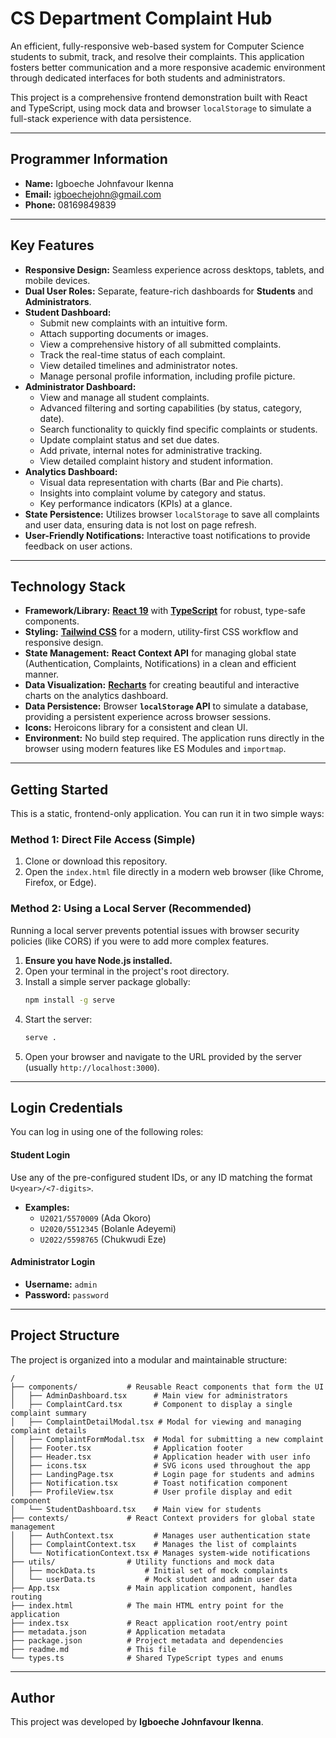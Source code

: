 # CS Department Complaint Hub

An efficient, fully-responsive web-based system for Computer Science students to submit, track, and resolve their complaints. This application fosters better communication and a more responsive academic environment through dedicated interfaces for both students and administrators.

This project is a comprehensive frontend demonstration built with React and TypeScript, using mock data and browser `localStorage` to simulate a full-stack experience with data persistence.

---

## Programmer Information

- **Name:** Igboeche Johnfavour Ikenna
- **Email:** igboechejohn@gmail.com
- **Phone:** 08169849839

---

## Key Features

-   **Responsive Design:** Seamless experience across desktops, tablets, and mobile devices.
-   **Dual User Roles:** Separate, feature-rich dashboards for **Students** and **Administrators**.
-   **Student Dashboard:**
    -   Submit new complaints with an intuitive form.
    -   Attach supporting documents or images.
    -   View a comprehensive history of all submitted complaints.
    -   Track the real-time status of each complaint.
    -   View detailed timelines and administrator notes.
    -   Manage personal profile information, including profile picture.
-   **Administrator Dashboard:**
    -   View and manage all student complaints.
    -   Advanced filtering and sorting capabilities (by status, category, date).
    -   Search functionality to quickly find specific complaints or students.
    -   Update complaint status and set due dates.
    -   Add private, internal notes for administrative tracking.
    -   View detailed complaint history and student information.
-   **Analytics Dashboard:**
    -   Visual data representation with charts (Bar and Pie charts).
    -   Insights into complaint volume by category and status.
    -   Key performance indicators (KPIs) at a glance.
-   **State Persistence:** Utilizes browser `localStorage` to save all complaints and user data, ensuring data is not lost on page refresh.
-   **User-Friendly Notifications:** Interactive toast notifications to provide feedback on user actions.

---

## Technology Stack

-   **Framework/Library:** [**React 19**](https://react.dev/) with [**TypeScript**](https://www.typescriptlang.org/) for robust, type-safe components.
-   **Styling:** [**Tailwind CSS**](https://tailwindcss.com/) for a modern, utility-first CSS workflow and responsive design.
-   **State Management:** **React Context API** for managing global state (Authentication, Complaints, Notifications) in a clean and efficient manner.
-   **Data Visualization:** [**Recharts**](https://recharts.org/) for creating beautiful and interactive charts on the analytics dashboard.
-   **Data Persistence:** Browser **`localStorage` API** to simulate a database, providing a persistent experience across browser sessions.
-   **Icons:** Heroicons library for a consistent and clean UI.
-   **Environment:** No build step required. The application runs directly in the browser using modern features like ES Modules and `importmap`.

---

## Getting Started

This is a static, frontend-only application. You can run it in two simple ways:

### Method 1: Direct File Access (Simple)

1.  Clone or download this repository.
2.  Open the `index.html` file directly in a modern web browser (like Chrome, Firefox, or Edge).

### Method 2: Using a Local Server (Recommended)

Running a local server prevents potential issues with browser security policies (like CORS) if you were to add more complex features.

1.  **Ensure you have Node.js installed.**
2.  Open your terminal in the project's root directory.
3.  Install a simple server package globally:
    ```bash
    npm install -g serve
    ```
4.  Start the server:
    ```bash
    serve .
    ```
5.  Open your browser and navigate to the URL provided by the server (usually `http://localhost:3000`).

---

## Login Credentials

You can log in using one of the following roles:

#### **Student Login**

Use any of the pre-configured student IDs, or any ID matching the format `U<year>/<7-digits>`.

-   **Examples:**
    -   `U2021/5570009` (Ada Okoro)
    -   `U2020/5512345` (Bolanle Adeyemi)
    -   `U2022/5598765` (Chukwudi Eze)

#### **Administrator Login**

-   **Username:** `admin`
-   **Password:** `password`

---

## Project Structure

The project is organized into a modular and maintainable structure:

```
/
├── components/           # Reusable React components that form the UI
│   ├── AdminDashboard.tsx      # Main view for administrators
│   ├── ComplaintCard.tsx       # Component to display a single complaint summary
│   ├── ComplaintDetailModal.tsx # Modal for viewing and managing complaint details
│   ├── ComplaintFormModal.tsx  # Modal for submitting a new complaint
│   ├── Footer.tsx              # Application footer
│   ├── Header.tsx              # Application header with user info
│   ├── icons.tsx               # SVG icons used throughout the app
│   ├── LandingPage.tsx         # Login page for students and admins
│   ├── Notification.tsx        # Toast notification component
│   ├── ProfileView.tsx         # User profile display and edit component
│   └── StudentDashboard.tsx    # Main view for students
├── contexts/             # React Context providers for global state management
│   ├── AuthContext.tsx         # Manages user authentication state
│   ├── ComplaintContext.tsx    # Manages the list of complaints
│   └── NotificationContext.tsx # Manages system-wide notifications
├── utils/                # Utility functions and mock data
│   ├── mockData.ts           # Initial set of mock complaints
│   └── userData.ts           # Mock student and admin user data
├── App.tsx               # Main application component, handles routing
├── index.html            # The main HTML entry point for the application
├── index.tsx             # React application root/entry point
├── metadata.json         # Application metadata
├── package.json          # Project metadata and dependencies
├── readme.md             # This file
└── types.ts              # Shared TypeScript types and enums
```

---

## Author

This project was developed by **Igboeche Johnfavour Ikenna**.